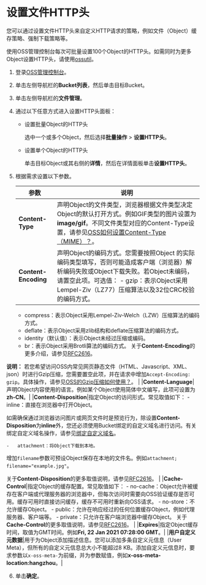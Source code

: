 # 设置文件HTTP头

您可以通过设置文件HTTP头来自定义HTTP请求的策略，例如文件（Object）缓存策略、强制下载策略等。

使用OSS管理控制台每次可批量设置100个Object的HTTP头。如需同时为更多Object设置HTTP头，请使用[ossutil](/intl.zh-CN/常用工具/命令行工具ossutil/常用命令/set-meta.md)。

1.  登录[OSS管理控制台](https://oss.console.aliyun.com/)。

2.  单击左侧导航栏的**Bucket列表**，然后单击目标Bucket。

3.  单击左侧导航栏的**文件管理**。

4.  通过以下任意方式进入设置HTTP头面板：

    -   设置批量Object的HTTP头

        选中一个或多个Object，然后选择**批量操作** \> **设置HTTP头**。

    -   设置单个Object的HTTP头

        单击目标Object或其右侧的**详情**，然后在详情面板单击**设置HTTP头**。

5.  根据需求设置以下参数。

    |参数|说明|
    |--|--|
    |**Content-Type**|声明Object的文件类型，浏览器根据文件类型决定Object的默认打开方式。例如GIF类型的图片设置为**image/gif**。不同文件类型对应的Content-Type设置，请参见[OSS如何设置Content-Type（MIME）？](https://help.aliyun.com/knowledge_detail/39522.html)。 |
    |**Content-Encoding**|声明Object的编码方式。您需要按照Object 的实际编码类型填写，否则可能造成客户端（浏览器）解析编码失败或Object下载失败。若Object未编码，请置空此项。可选值：    -   gzip：表示Object采用Lempel-Ziv（LZ77）压缩算法以及32位CRC校验的编码方式。
    -   compress：表示Object采用Lempel-Ziv-Welch（LZW）压缩算法的编码方式。
    -   deflate：表示Object采用zlib结构和deflate压缩算法的编码方式。
    -   identity（默认值）：表示Object未经过压缩或编码。
    -   br：表示Object采用Brotli算法的编码方式。
关于**Content-Encoding**的更多介绍，请参见[RFC2616](https://www.ietf.org/rfc/rfc2616.txt)。

**说明：** 若您希望访问OSS内常见网页静态文件（HTML、Javascript、XML、json）时进行Gzip压缩，您需要置空此项，并在请求中增加`Accept-Encoding: gzip`。具体操作，请参见[OSS的Gzip压缩如何使用？](/intl.zh-CN/开发指南/对象/文件（Object）/常见问题/OSS的GZIP如何使用？.md)。 |
    |**Content-Language**|声明Object内容使用的语言。例如某个Object使用简体中文编写，此项可设置为**zh-CN**。|
    |**Content-Disposition**|指定Object的访问形式。常见取值如下：    -   inline：直接在浏览器中打开Object。

如需确保通过浏览器访问图片或网页文件时是预览行为，除设置**Content-Disposition**为**inline**外，您还必须使用Bucket绑定的自定义域名进行访问。有关绑定自定义域名操作，请参见[绑定自定义域名](/intl.zh-CN/控制台用户指南/存储空间管理/管理域名/绑定自定义域名.md)。

    -   attachment：将Object下载到本地。

增加`filename`参数可预设Object保存在本地的文件名。例如`attachment; filename="example.jpg"`。

关于**Content-Disposition**的更多取值说明，请参见[RFC2616](https://www.ietf.org/rfc/rfc2616.txt)。 |
    |**Cache-Control**|指定Object的缓存配置。常见取值如下：    -   no-cache：Object允许被缓存在客户端或代理服务器的浏览器中，但每次访问时需要向OSS验证缓存是否可用。缓存可用时直接访问缓存，缓存不可用时重新向OSS请求。
    -   no-store：不允许缓存Object。
    -   public：允许在响应经过的任何位置缓存Object，例如代理服务器、客户端等。
    -   private：只允许在客户端浏览器中缓存Object。
关于**Cache-Control**的更多取值说明，请参见[RFC2616](https://www.ietf.org/rfc/rfc2616.txt)。 |
    |**Expires**|指定Object缓存时间，取值为GMT时间。例如**Fri, 22 Jan 2021 07:28:00 GMT**。|
    |**用户自定义元数据**|用于为Object添加描述信息。您可以添加多条自定义元信息（User Meta），但所有的自定义元信息总大小不能超过8 KB。添加自定义元信息时，要求参数以`x-oss-meta-`为前缀，并为参数赋值，例如**x-oss-meta-location:hangzhou**。|

6.  单击**确定**。


